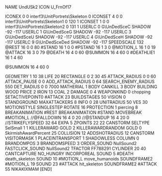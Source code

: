 NAME 			UndUSk2
ICON 			U_FrnOf17

ICONEX 0 0 interf3\UnitPortrets\Skeleton 0
ICONSET 4 0 0 interf3\UnitPortrets\Skeleton1 0 120 1
ICONSET 1 0 0 interf3\UnitPortrets\Skeleton2 0 131 1
USERLC 			0 G\UnDedSceC SHADOW -92 -117
USERLC 			1 G\UnDedSceG SHADOW -92 -117
USERLC 			3 G\UnDedSceU SHADOW -92 -117
USERLC 			4 G\UnDedSceH SHADOW -92 -117
USERLC 			9 G\UnDedSceDed SHADOW -92 -117
SPEEDSCALE 132
@REST      		16 0 0 80
#STAND     		16 1 0 0
#PSTAND    		16 1 3 0
@MOTION_L  		16 1 0 19
@ATTACK    		16 3 0 79
@DEATH     		16 4 0 60
@SUMMON     		16 4 60 0 
#DEATHLIE1 		16 1 4 60

@SUMMON     		16 4 60 0

GEOMETRY 		1 10 38
LIFE     		20
RECTANGLE 		0 2 30 45
ATTACK_RADIUS 		0 0 60
ATTACK_PAUSE 		0 0
ADD_ATTACK_RADIUS	0 64
SEARCH_ENEMY_RADIUS 	550
DET_RADIUS 		0 0 7000
MATHERIAL 		1 BODY
CANKILL 3 BODY BUILDING WOOD
PRICE 			2 IRON 13 COAL 2
DAMAGE   		0 4
WEAPONKIND 		0 chopping
SETACTIVEPOINT0		#ATTACK 23 
BUILDSTAGES 		50
VISION 			0
STANDGROUND
MAXATTACKERS 8
INFO 			0 28
UNITRADIUS 		50
VES 			30
MOTIONSTYLE 		SINGLESTEP
ROTATE 			16
PROTECTION 		1 piercing 8
BREAKANIMATION 		#REST
BREAKANIMATION 		#STAND
MOVEBREAK 		#MOTION_L
//@FALLDOWN 16 4 0 20
//@STANDUP  16 4 20 0
//STRIKEFLYSPEED 32 64
EXPA 			5
ZPOINTS	22 22
CANSTORM
SELTYPE SelSmall 1 1
KILLERAWARD             GOLD 2
KILLERAWARDRANDOM       GOLD 0
SkirmishAwardPercent 25
COLLISION 12
ADDSHOTRADIUS 12
CANSTORM
VISITORMASK 1
PLACEINTRANSPORT 1
SHADOWLESS
COLUMN 0
BRANDOMPOS 3
BRANDOMSPEED 3
ORDER_SOUND NullSound2
FASTCLICK_SOUND NullSound2
TFACTOR FF788291
CYLINDER 20 40
CANTCAPTURE
NO_HUNGRY
INCORPOREAL
SOUND 5 #DEATH death_skeleton
SOUND 10 #MOTION_L move_humanoids
SOUNDFRAME2 #MOTION_L 19
SOUND 23 #ATTACK hit_skeleton
SOUNDFRAME2 #ATTACK 55
NIKAKIXMAM
[END]
